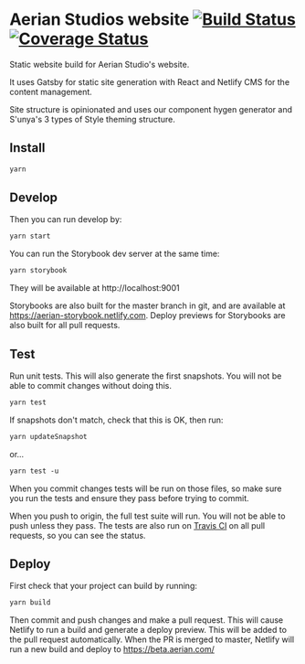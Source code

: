# Aerian Studios website [![Build Status](https://travis-ci.org/aerian-studios/aerian-site-rebuild.svg?branch=master)](https://travis-ci.org/aerian-studios/aerian-site-rebuild) [![Coverage Status](https://coveralls.io/repos/github/aerian-studios/aerian-site-rebuild/badge.svg?branch=master)](https://coveralls.io/github/aerian-studios/aerian-site-rebuild?branch=master)

Static website build for Aerian Studio's website.

It uses Gatsby for static site generation with React and Netlify CMS for the
content management.

Site structure is opinionated and uses our component hygen generator and
S'unya's 3 types of Style theming structure.

## Install

```sh
yarn
```

## Develop

Then you can run develop by:

```sh
yarn start
```

You can run the Storybook dev server at the same time:

```sh
yarn storybook
```

They will be available at http://localhost:9001

Storybooks are also built for the master branch in git, and are available at
https://aerian-storybook.netlify.com. Deploy previews for Storybooks are also
built for all pull requests.

## Test

Run unit tests. This will also generate the first snapshots. You will not be
able to commit changes without doing this.

```sh
yarn test
```

If snapshots don't match, check that this is OK, then run:

```sh
yarn updateSnapshot
```

or...

```ss
yarn test -u
```

When you commit changes tests will be run on those files, so make sure you run
the tests and ensure they pass before trying to commit.

When you push to origin, the full test suite will run. You will not be able to
push unless they pass. The tests are also run on
[Travis CI](https://travis-ci.org/aerian-studios/aerian-site-rebuild) on all
pull requests, so you can see the status.

## Deploy

First check that your project can build by running:

```sh
yarn build
```

Then commit and push changes and make a pull request. This will cause Netlify to
run a build and generate a deploy preview. This will be added to the pull
request automatically. When the PR is merged to master, Netlify will run a new
build and deploy to https://beta.aerian.com/
